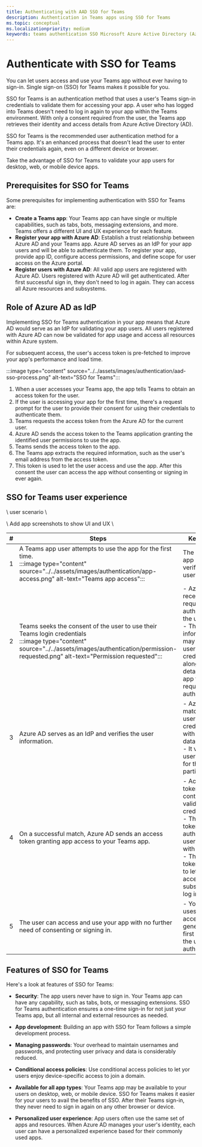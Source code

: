 ```yaml
---
title: Authenticating with AAD SSO for Teams
description: Authentication in Teams apps using SSO for Teams
ms.topic: conceptual
ms.localizationpriority: medium
keywords: teams authentication SSO Microsoft Azure Active Directory (Azure AD), OIDC, username, password
---
```

# Authenticate with SSO for Teams

<!--Azure Active Directory (Azure AD) is a cloud-based identity and access management service. It helps your app users access external resources, such as Microsoft 365, the Azure portal, and thousands of other SaaS applications. Your users can also access internal resources, such as apps on your corporate network and intranet, along with any cloud apps from your own organization.-->

You can let users access and use your Teams app without ever having to sign-in. Single sign-on (SSO) for Teams makes it possible for you.

SSO for Teams is an authentication method that uses a user's Teams sign-in credentials to validate them for accessing your app. A user who has logged into Teams doesn't need to log in again to your app within the Teams environment. With only a consent required from the user, the Teams app retrieves their identity and access details from Azure Active Directory (AD).

SSO for Teams is the recommended user authentication method for a Teams app. It's an enhanced process that doesn't lead the user to enter their credentials again, even on a different device or browser.

Take the advantage of SSO for Teams to validate your app users for desktop, web, or mobile device apps.

## Prerequisites for SSO for Teams

Some prerequisites for implementing authentication with SSO for Teams are:

- **Create a Teams app**: Your Teams app can have single or multiple capabilities, such as tabs, bots, messaging extensions, and more. Teams offers a different UI and UX experience for each feature.
- **Register your app with Azure AD**: Establish a trust relationship between Azure AD and your Teams app. Azure AD serves as an IdP for your app users and will be able to authenticate them. To register your app, provide app ID, configure access permissions, and define scope for user access on the Azure portal.
- **Register users with Azure AD**: All valid app users are registered with Azure AD. Users registered with Azure AD will get authenticated. After first successful sign in, they don't need to log in again. They can access all Azure resources and subsystems.

## Role of Azure AD as IdP

Implementing SSO for Teams authentication in your app means that Azure AD would serve as an IdP for validating your app users. All users registered with Azure AD can now be validated for app usage and access all resources within Azure system.

 For subsequent access, the user's access token is pre-fetched to improve your app's performance and load time.


:::image type="content" source="../../assets/images/authentication/aad-sso-process.png" alt-text="SSO for Teams":::

1. When a user accesses your Teams app, the app tells Teams to obtain an access token for the user.
1. If the user is accessing your app for the first time, there's a request prompt for the user to provide their consent for using their credentials to authenticate them.
1. Teams requests the access token from the Azure AD for the current user.
1. Azure AD sends the access token to the Teams application granting the identified user permissions to use the app.
1. Teams sends the access token to the app.
1. The Teams app extracts the required information, such as the user's email address from the access token. 
1. This token is used to let the user access and use the app. After this consent the user can access the app without consenting or signing in ever again.

## SSO for Teams user experience

\ user scenario \

\ Add app screenshots to show UI and UX \

| # | Steps | Key points |
|--- | --- | --- |
| 1 | A Teams app user attempts to use the app for the first time. <br> :::image type="content" source="../../assets/images/authentication/app-access.png" alt-text="Teams app access"::: | The Teams app seeks to verify the user's identity. |
| 2 | Teams seeks the consent of the user to use their Teams login credentials <br> :::image type="content" source="../../assets/images/authentication/permission-requested.png" alt-text="Permission requested"::: | - Azure AD receives the request to authenticate the user. <br> - This information may include user credentials along with details of the app that requested authentication. |
| 3 | Azure AD serves as an IdP and verifies the user information. | - Azure AD matches the user credentials with its database. <br> - It verifies user access for the particular app. |
| 4 | On a successful match, Azure AD sends an access token granting app access to your Teams app. | - Access token may contain validated user credentials. <br> - The access token of the authentication user is saved with the app. <br> - The access token is used to let the user access at subsequent log ins. |
| 5 | The user can access and use your app with no further need of consenting or signing in. | - Your app uses the access token generated the first time that the user was authenticated. |

## Features of SSO for Teams

Here's a look at features of SSO for Teams:

- **Security**: The app users never have to sign in. Your Teams app can have any capability, such as tabs, bots, or messaging extensions. SSO for Teams authentication ensures a one-time sign-in for not just your Teams app, but all internal and external resources as needed.

- **App development**: Building an app with SSO for Team follows a simple development process.

- **Managing passwords**: Your overhead to maintain usernames and passwords, and protecting user privacy and data is considerably reduced.

- **Conditional access policies**: Use conditional access policies to let yor users enjoy device-specific access to join a domain.

- **Available for all app types**: Your Teams app may be available to your users on desktop, web, or mobile device. SSO for Teams makes it easier for your users to avail the benefits of SSO. After their Teams sign-in, they never need to sign in again on any other browser or device.

- **Personalized user experience**: App users often use the same set of apps and resources. When Azure AD manages your user's identity, each user can have a personalized experience based for their commonly used apps.
